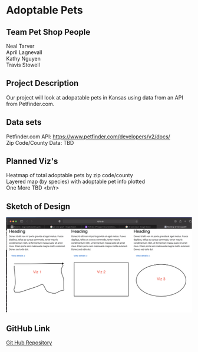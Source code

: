 # Adoptable Pets

## Team Pet Shop People
Neal Tarver<br/>
April Lagnevall<br/>
Kathy Nguyen<br/>
Travis Stowell<br/>

## Project Description
Our project will look at adopatable pets in Kansas using data from an API from Petfinder.com.  
  
## Data sets
Petfinder.com API:  https://www.petfinder.com/developers/v2/docs/ <br/>
Zip Code/County Data: TBD
    
## Planned Viz's
Heatmap of total adoptable pets by zip code/county <br/>
Layered map (by species) with adoptable pet info plotted <br/>
One More TBD <br/r>

## Sketch of Design

![Mock Up](images/MockUp.png)

## GitHub Link

[Git Hub Repository](https://github.com/alagnevall/Adoptable_pets)




